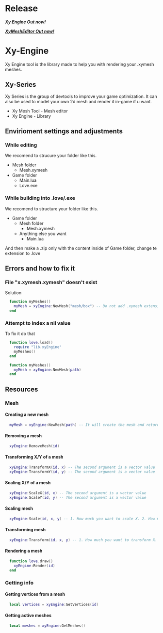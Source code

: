 # Release
***Xy Engine Out now!***

[***XyMeshEditor Out now!***](https://github.com/IUrixl/XyMeshTool, "Direct link to XyMeshEditor")

# Xy-Engine
Xy Engine tool is the library made to help you with rendering your .xymesh meshes.

## Xy-Series
Xy Series is the group of devtools to improve your game optimization. It can also be used to model your own 2d mesh and render it in-game if u want.
  - Xy Mesh Tool - Mesh editor
  - Xy Engine - Library


## Envirioment settings and adjustments
### While editing
 We recomend to strucure your folder like this.
 
- Mesh folder
  - Mesh.xymesh
- Game folder
  - Main.lua
  - Love.exe

### While building into .love/.exe
We recomend to structure your folder like this.

- Game folder
  - Mesh folder
    - Mesh.xymesh
  - Anything else you want
    - Main.lua
      
And then make a .zip only with the content inside of Game folder, change te extension to .love

## Errors and how to fix it
### File "x.xymesh.xymesh" doesn't exist
Solution
```lua
  function myMeshes()
    myMesh = xyEngine:NewMesh("mesh/box") -- Do not add .xymesh extension, xyEngine adds it for you
  end
```

### Attempt to index a nil value
To fix it do that
```lua
  function love.load()
    require "lib.xyEngine"
    myMeshes()
  end
  
  function myMeshes()
    myMesh = xyEngine:NewMesh(path)
  end
```

## Resources
### Mesh
#### Creating a new mesh
```lua
  myMesh = xyEngine:NewMesh(path) -- It will create the mesh and return you the id of the mesh
```
#### Removing a mesh
```lua
  xyEngine:RemoveMesh(id)
```

#### Transforming X/Y of a mesh
```lua
  xyEngine:TransformX(id, x) -- The second argument is a vector value
  xyEngine:TransformY(id, y) -- The second argument is a vector value
```
#### Scaling X/Y of a mesh
```lua
  xyEngine:ScaleX(id, x) -- The second argument is a vector value
  xyEngine:ScaleY(id, y) -- The second argument is a vector value
```
#### Scaling mesh
```lua
  xyEngine:Scale(id, x, y) -- 1. How much you want to scale X. 2. How much you want to scale Y.
```

#### Transforming mesh
```lua
  xyEngine:Transform(id, x, y) -- 1. How much you want to transform X. 2. How much you want to transform Y.
```

#### Rendering a mesh
```lua
  function love.draw()
    xyEngine:Render(id)
  end
```

### Getting info
#### Getting vertices from a mesh
```lua
  local vertices = xyEngine:GetVertices(id)
```

#### Getting active meshes
```lua
  local meshes = xyEngine:GetMeshes()
```
